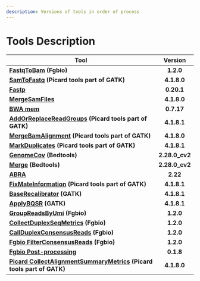 ```yaml
---
description: Versions of tools in order of process
---
```


# Tools Description

| Tool                                                                                                                                                                                             |     Version     |
| ------------------------------------------------------------------------------------------------------------------------------------------------------------------------------------------------ | :-------------: |
| [**FastqToBam**](https://github.com/msk-access/cwl-commandlinetools/tree/develop/fgbio\_fastq\_to\_bam\_1.2.0) **(Fgbio)**                                                                       |    **1.2.0**    |
| [**SamToFastq**](https://github.com/msk-access/cwl-commandlinetools/tree/develop/gatk\_sam\_to\_fastq\_4.1.8.0) **(Picard tools part of GATK)**                                                  |   **4.1.8.0**   |
| [**Fastp**](https://github.com/msk-access/cwl-commandlinetools/tree/develop/fastp\_0.20.1)                                                                                                       |    **0.20.1**   |
| [**MergeSamFiles**](https://github.com/msk-access/cwl-commandlinetools/tree/develop/gatk\_merge\_sam\_files\_4.1.8.0)                                                                            |   **4.1.8.0**   |
| [**BWA mem**](https://github.com/msk-access/cwl-commandlinetools/tree/develop/bwa\_mem\_0.7.17)                                                                                                  |    **0.7.17**   |
| [**AddOrReplaceReadGroups**](https://github.com/msk-access/cwl-commandlinetools/tree/develop/picard\_add\_or\_replace\_read\_groups\_4.1.8.1) **(Picard tools part of GATK)**                    |   **4.1.8.1**   |
| [**MergeBamAlignment**](https://github.com/msk-access/cwl-commandlinetools/tree/develop/gatk\_merge\_bam\_alignment\_4.1.8.0) **(Picard tools part of GATK)**                                    |   **4.1.8.0**   |
| [**MarkDuplicates**](https://github.com/msk-access/cwl-commandlinetools/tree/develop/picard\_mark\_duplicates\_4.1.8.1) **(Picard tools part of GATK)**                                          |   **4.1.8.1**   |
| [**GenomeCov**](https://github.com/msk-access/cwl-commandlinetools/tree/master/bedtools\_genomecov\_v2.28.0\_cv2) **(Bedtools)**                                                                 | **2.28.0\_cv2** |
| [**Merge**](https://github.com/msk-access/cwl-commandlinetools/tree/master/bedtools\_merge\_v2.28.0\_cv2) **(Bedtools)**                                                                         | **2.28.0\_cv2** |
| [**ABRA**](https://github.com/msk-access/cwl-commandlinetools/tree/develop/abra2\_2.22)                                                                                                          |     **2.22**    |
| [**FixMateInformation**](https://github.com/msk-access/cwl-commandlinetools/tree/develop/picard\_fix\_mate\_information\_4.1.8.1) **(Picard tools part of GATK)**                                |   **4.1.8.1**   |
| [**BaseRecalibrator**](https://github.com/msk-access/cwl-commandlinetools/tree/develop/gatk\_base\_recalibrator\_4.1.8.1) **(GATK)**                                                             |   **4.1.8.1**   |
| [**ApplyBQSR**](https://github.com/msk-access/cwl-commandlinetools/tree/develop/gatk\_apply\_bqsr\_4.1.8.1) **(GATK)**                                                                           |   **4.1.8.1**   |
| [**GroupReadsByUmi**](https://github.com/msk-access/cwl-commandlinetools/tree/develop/fgbio\_group\_reads\_by\_umi\_1.2.0) **(Fgbio)**                                                           |    **1.2.0**    |
| [**CollectDuplexSeqMetrics**](https://github.com/msk-access/cwl-commandlinetools/tree/develop/fgbio\_collect\_duplex\_seq\_metrics\_1.2.0) **(Fgbio)**                                           |    **1.2.0**    |
| [**CallDuplexConsensusReads**](https://github.com/msk-access/cwl-commandlinetools/tree/develop/fgbio\_call\_duplex\_consensus\_reads\_1.2.0) **(Fgbio)**                                         |    **1.2.0**    |
| [**Fgbio FilterConsensusReads**](https://github.com/msk-access/cwl-commandlinetools/tree/develop/fgbio\_filter\_consensus\_reads\_1.2.0) **(Fgbio)**                                             |    **1.2.0**    |
| [**Fgbio Post-processing**](https://github.com/msk-access/cwl-commandlinetools/tree/develop/fgbio\_postprocessing\_simplex\_filter\_0.1.8)                                                       |    **0.1.8**    |
| [**Picard CollectAlignmentSummaryMetrics**](https://github.com/msk-access/cwl-commandlinetools/tree/develop/gatk\_collect\_alignment\_summary\_metrics\_4.1.8.0) **(Picard tools part of GATK)** |   **4.1.8.0**   |
